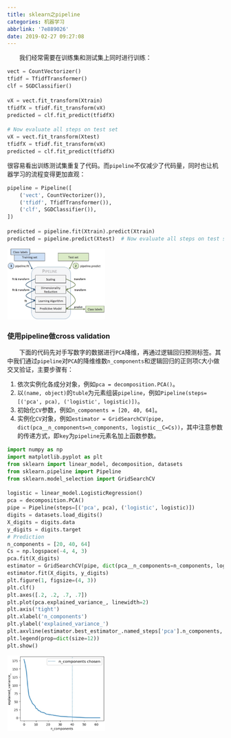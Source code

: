 ```yaml
---
title: sklearn之pipeline
categories: 机器学习
abbrlink: '7e889026'
date: 2019-02-27 09:27:08
---
```

&emsp;&emsp;我们经常需要在训练集和测试集上同时进行训练：<!--more-->

``` python
vect = CountVectorizer()
tfidf = TfidfTransformer()
clf = SGDClassifier()
​
vX = vect.fit_transform(Xtrain)
tfidfX = tfidf.fit_transform(vX)
predicted = clf.fit_predict(tfidfX)
​
# Now evaluate all steps on test set
vX = vect.fit_transform(Xtest)
tfidfX = tfidf.fit_transform(vX)
predicted = clf.fit_predict(tfidfX)
```

很容易看出训练测试集重复了代码。而`pipeline`不仅减少了代码量，同时也让机器学习的流程变得更加直观：

``` python
pipeline = Pipeline([
    ('vect', CountVectorizer()),
    ('tfidf', TfidfTransformer()),
    ('clf', SGDClassifier()),
])
​
predicted = pipeline.fit(Xtrain).predict(Xtrain)
predicted = pipeline.predict(Xtest)  # Now evaluate all steps on test set
```

<img src="./sklearn之pipeline/1.jpg" width=45%>

### 使用pipeline做cross validation

&emsp;&emsp;下面的代码先对手写数字的数据进行`PCA`降维，再通过逻辑回归预测标签。其中我们通过`pipeline`对`PCA`的降维维数`n_components`和逻辑回归的正则项`C`大小做交叉验证，主要步骤有：

1. 依次实例化各成分对象，例如`pca = decomposition.PCA()`。
2. 以`(name, object)`的`tuble`为元素组装`pipeline`，例如`Pipeline(steps=[('pca', pca), ('logistic', logistic)])`。
3. 初始化`CV`参数，例如`n_components = [20, 40, 64]`。
4. 实例化`CV`对象，例如`estimator = GridSearchCV(pipe, dict(pca__n_components=n_components, logistic__C=Cs))`，其中注意参数的传递方式，即`key`为`pipeline`元素名加上函数参数。

``` python
import numpy as np
import matplotlib.pyplot as plt
from sklearn import linear_model, decomposition, datasets
from sklearn.pipeline import Pipeline
from sklearn.model_selection import GridSearchCV
​
logistic = linear_model.LogisticRegression()
pca = decomposition.PCA()
pipe = Pipeline(steps=[('pca', pca), ('logistic', logistic)])
digits = datasets.load_digits()
X_digits = digits.data
y_digits = digits.target
# Prediction
n_components = [20, 40, 64]
Cs = np.logspace(-4, 4, 3)
pca.fit(X_digits)
estimator = GridSearchCV(pipe, dict(pca__n_components=n_components, logistic__C=Cs))
estimator.fit(X_digits, y_digits)
plt.figure(1, figsize=(4, 3))
plt.clf()
plt.axes([.2, .2, .7, .7])
plt.plot(pca.explained_variance_, linewidth=2)
plt.axis('tight')
plt.xlabel('n_components')
plt.ylabel('explained_variance_')
plt.axvline(estimator.best_estimator_.named_steps['pca'].n_components, linestyle=':', label='n_components chosen')
plt.legend(prop=dict(size=12))
plt.show()
```

<img src="./sklearn之pipeline/2.jpg" width=45%>